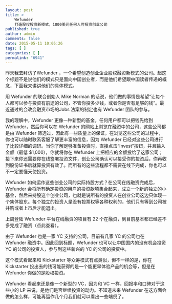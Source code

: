 ```yaml
---
layout: post
title: >
    Wefunder
    打造股权投资新模式，1000美元任何人可投资创业公司
published: true
author: admin
comments: false
date: 2015-05-11 10:05:26
tags: [ ]
categories: [ ]
permalink: "6941"
---
```



昨天我去拜访了Wefunder ，一个希望创造创业企业股权融资新模式的公司。起这个标题不是说他们的模式只是面向中国创业者，而是他们希望跟中国读者传递的概念，下面我来讲讲他们的具体模式。

用 Wefunder 的联合创始人 Mike Norman 的话说，他们做的事情是希望“让每个人都可以参与投资有前途的公司，不管你投多少钱，或者你是否有足够的钱”。最近通过的会改变融资市场的Jobs 法案的制定也有 Wefunder 团队的参与。

我的理解中，Wefunder 更像一种新型的基金。任何用户都可以把钱先给到 Wefunder，然后你可以在 Wefunder 的网站上浏览在融资中的公司，这些公司都是由 Wefunder 筛选过，因此有一些质量上的保证。在浏览这些公司的过程中，你也可以随时联系客服了解更丰富的信息，因为 Wefunder 已经对这些公司进行了比较详细的调研。当你了解足够准备投资时，直接点击“Invest”按钮，并且输入金额（最低 $1,000），你就将你在 Wefunder 上把相应的金额投给了这家公司；接下来你还需要你在线签署投资文件，创业公司确认可以接受你的投资后，你再收到股份证书后就算投资有效了。而所有的这些流程都不需要在线下完成，你也可以不一定要懂天使投资。

Wefunder 如何运作这些创业公司的实际持股方式？在公司在线融资完成后，Wefunder 会将所有确定投资的用户的投资款项集合起来，成立一个新的独立的小基金，然后来持股这个创业公司，也就是说所有的投资人在创业公司这边只体现一个集体股东。每个独立的投资人是没有投票权等各种权利的，他们只有等到公司被并购或者上市后才能退出。

上周登陆 Wefunder 平台在线融资的项目有 22 个在融资，到目前基本都已经差不多完成了融资（点此查看）。

由于 Wefunder 也是一家 YC 支持的公司，目前有几家 YC 的公司也在 Wefunder 融资中。因此回到标题，Wefunder 也可以让中国国内的没有机会投资YC 的公司的投资人，参与到这些新兴的 YC 的公司的投资中。

这个模式看起来和 Kickstarter 等众筹模式有点类似，但不一样的是，你在 Kickstarter 投出去的钱可能获得的是一个能更早体验产品的机会等，但是在 Wefunder 你做的是股权投资。

Wefunder 看起来还是像一个新型的 VC，因为和 VC 一样，回报率和口碑对于这些小的 LP 来说，是他们是否继续投资的动力。不知道未来 Wefunder 在这方面会做的怎么样，可能再运作几个月我们就可以看出一些端倪了。